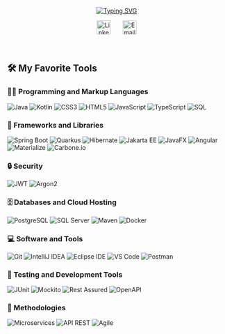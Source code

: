 <p align="center">
<a href="https://git.io/typing-svg">
  <img src="https://readme-typing-svg.demolab.com?font=Exo+2&weight=600&size=30&duration=6000&pause=1000&color=335384&center=true&vCenter=true&width=500&lines=Matteo+Botturi;Full+Stack+Developer;Open+to+Alternance;Java+%7C+Spring+%7C+Angular" alt="Typing SVG" />
</a>

</p>

<!-- Social icons section -->
<p align="center">
  <a href="https://www.linkedin.com/in/matteo-botturi/"><img width="32px" alt="LinkedIn" title="LinkedIn" src="https://upload.wikimedia.org/wikipedia/commons/thumb/8/81/LinkedIn_icon.svg/2048px-LinkedIn_icon.svg.png"/></a>
  &#8287;&#8287;&#8287;&#8287;&#8287;
  <a href="mailto:botturi.matteo@gmail.com">
  <img width="32px" alt="Email" title="Email" src="https://cdn-icons-png.flaticon.com/512/732/732200.png"/>
</a>

</p>

<br/>

## 🛠️ My Favorite Tools

### 👨‍💻 Programming and Markup Languages
![Java](https://img.shields.io/badge/Java-007396.svg?logo=java&logoColor=white)
![Kotlin](https://img.shields.io/badge/Kotlin-7F52FF.svg?logo=kotlin&logoColor=white)
![CSS3](https://img.shields.io/badge/CSS3-1572B6.svg?logo=css3&logoColor=white)
![HTML5](https://img.shields.io/badge/HTML5-E34F26.svg?logo=html5&logoColor=white)
![JavaScript](https://img.shields.io/badge/JavaScript-F7DF1E.svg?logo=javascript&logoColor=black)
![TypeScript](https://img.shields.io/badge/TypeScript-3178C6.svg?logo=typescript&logoColor=white)
![SQL](https://img.shields.io/badge/SQL-003B57.svg?logo=sqlite&logoColor=white)

### 🧰 Frameworks and Libraries
![Spring Boot](https://img.shields.io/badge/Spring%20Boot-6DB33F.svg?logo=springboot&logoColor=white)
![Quarkus](https://img.shields.io/badge/Quarkus-4695EB.svg?logo=quarkus&logoColor=white)
![Hibernate](https://img.shields.io/badge/Hibernate-59666C.svg?logo=hibernate&logoColor=white)
![Jakarta EE](https://img.shields.io/badge/Jakarta%20EE-007396.svg?logo=jakartaee&logoColor=white)
![JavaFX](https://img.shields.io/badge/JavaFX-007396.svg?logo=java&logoColor=white)
![Angular](https://img.shields.io/badge/Angular-DD0031.svg?logo=angular&logoColor=white)
![Materialize](https://img.shields.io/badge/Materialize-EE6E73.svg?logo=materializecss&logoColor=white)
![Carbone.io](https://img.shields.io/badge/Carbone.io-000000.svg?logo=carbone&logoColor=white)

### 🔒 Security
![JWT](https://img.shields.io/badge/JWT-000000.svg?logo=jsonwebtokens&logoColor=white)
![Argon2](https://img.shields.io/badge/Argon2-4E9A06.svg?logo=lock&logoColor=white)

### 🗄️ Databases and Cloud Hosting
![PostgreSQL](https://img.shields.io/badge/PostgreSQL-336791.svg?logo=postgresql&logoColor=white)
![SQL Server](https://img.shields.io/badge/SQL%20Server-CC2927.svg?logo=microsoftsqlserver&logoColor=white)
![Maven](https://img.shields.io/badge/Maven-C71A36.svg?logo=apachemaven&logoColor=white)
![Docker](https://img.shields.io/badge/Docker-2496ED.svg?logo=docker&logoColor=white)

### 💻 Software and Tools
![Git](https://img.shields.io/badge/Git-F05032.svg?logo=git&logoColor=white)
![IntelliJ IDEA](https://img.shields.io/badge/IntelliJ%20IDEA-000000.svg?logo=intellijidea&logoColor=white)
![Eclipse IDE](https://img.shields.io/badge/Eclipse%20IDE-2C2255.svg?logo=eclipseide&logoColor=white)
![VS Code](https://img.shields.io/badge/VS%20Code-007ACC.svg?logo=visualstudiocode&logoColor=white)
![Postman](https://img.shields.io/badge/Postman-FF6C37.svg?logo=postman&logoColor=white)

### 🧪 Testing and Development Tools
![JUnit](https://img.shields.io/badge/JUnit-25A162.svg?logo=junit5&logoColor=white)
![Mockito](https://img.shields.io/badge/Mockito-25A162.svg?logo=mockito&logoColor=white)
![Rest Assured](https://img.shields.io/badge/Rest%20Assured-25A162.svg?logo=java&logoColor=white)
![OpenAPI](https://img.shields.io/badge/OpenAPI-85EA2D.svg?logo=openapiinitiative&logoColor=white)

### 🚀 Methodologies
![Microservices](https://img.shields.io/badge/Microservices-6DB33F.svg?logo=spring&logoColor=white)
![API REST](https://img.shields.io/badge/API%20REST-000000.svg?logo=api&logoColor=white)
![Agile](https://img.shields.io/badge/Agile-2496ED.svg?logo=agile&logoColor=white)

<!--
**matteo-botturi/matteo-botturi** is a ✨ _special_ ✨ repository because its `README.md` (this file) appears on your GitHub profile.

Here are some ideas to get you started:

- 🔭 I’m currently working on ...
- 🌱 I’m currently learning ...
- 👯 I’m looking to collaborate on ...
- 🤔 I’m looking for help with ...
- 💬 Ask me about ...
- 📫 How to reach me: ...
- 😄 Pronouns: ...
- ⚡ Fun fact: ...
-->
